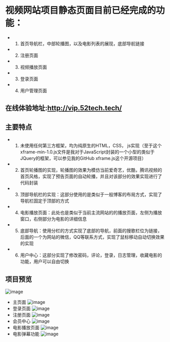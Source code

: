 # 视频网站项目静态页面目前已经完成的功能：
- 1. 首页导航栏，中部轮播图，以及电影列表的展现，底部导航链接
- 2. 注册页面
- 3. 视频播放页面
- 3. 登录页面
- 4. 用户管理页面

## 在线体验地址:http://vip.52tech.tech/

## 主要特点
- 1. 未使用任何第三方框架，均为纯原生的HTML，CSS， js实现（至于这个xframe-min-1.0.js文件是我对于JavaScript封装的一个小型的类似于JQuery的框架，可以参见我的GitHub xframe.js这个开源项目）
- 2. 首页轮播图的实现，轮播图的效果为模仿当前爱奇艺，优酷，腾讯视频的首页风格，实现了预告页面的自动轮播，并且对该部分的效果实现进行了代码封装
- 3. 顶部导航栏的实现：这部分使用的是类似于一般博客的布局方式，实现了导航栏固定于顶部的方式
- 4. 电影播放页面：此处也是类似于当前主流网站的的播放页面，左侧为播放窗口，右侧部分为电影的详细信息
- 5. 底部导航：使用分栏的方式实现了底部的导航，前面的搜歌栏位为链接，后面的一个为网站的微信，QQ等联系方式，实现了鼠标移动自动切换效果的实现
- 6. 用户中心：这部分实现了修改密码，评论，登录，日志管理，收藏电影的功能，用户可以自由切换

## 项目预览
![image](https://github.com/xiugangzhang/vip.github.io/blob/master/images/preview.gif)
- 主页面
![image](https://github.com/xiugangzhang/vip.github.io/blob/master/images/00.png)
- 登录页面
![image](https://github.com/xiugangzhang/vip.github.io/blob/master/images/01.png)
- 注册页面
![image](https://github.com/xiugangzhang/vip.github.io/blob/master/images/02.png)
- 会员中心
![image](https://github.com/xiugangzhang/vip.github.io/blob/master/images/03.png)
- 电影播放页面
![image](https://github.com/xiugangzhang/vip.github.io/blob/master/images/04.png)
- 电影弹幕功能
![image](https://github.com/xiugangzhang/vip.github.io/blob/master/images/05.jpg)

